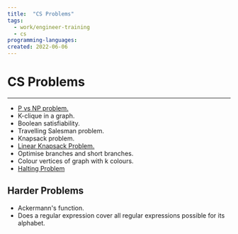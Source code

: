 ```yaml
---
title:  "CS Problems"
tags:
  - work/engineer-training
  - cs
programming-languages:
created: 2022-06-06
---
```

# CS Problems
---
- [P vs NP problem.](notes/general/p-vs-np.md)
- K-clique in a graph.
- Boolean satisfiability.
- Travelling Salesman problem.
- Knapsack problem.
- [Linear Knapsack Problem.](notes/general/linear-knapsack-problem.md)
- Optimise branches and short branches.
- Colour vertices of graph with k colours.
- [Halting Problem](notes/general/halting-problem.md)

## Harder Problems
- Ackermann's function.
- Does a regular expression cover all regular expressions possible for its alphabet.